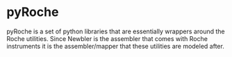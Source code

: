 pyRoche
=======

pyRoche is a set of python libraries that are essentially wrappers around the Roche utilities.
Since Newbler is the assembler that comes with Roche instruments it is the assembler/mapper that
these utilities are modeled after.
